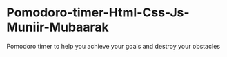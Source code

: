 # Pomodoro-timer-Html-Css-Js-Muniir-Mubaarak
Pomodoro timer to help you achieve your goals and destroy your obstacles
